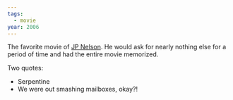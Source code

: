 ```yaml
---
tags:
  - movie
year: 2006
---
```

The favorite movie of [JP Nelson](JP%20Nelson.md). He would ask for nearly nothing else for a period of time and had the entire movie memorized.

Two quotes:
- Serpentine
- We were out smashing mailboxes, okay?!